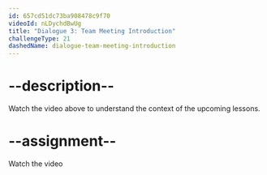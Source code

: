 ```yaml
---
id: 657cd51dc73ba908478c9f70
videoId: nLDychdBwUg
title: "Dialogue 3: Team Meeting Introduction"
challengeType: 21
dashedName: dialogue-team-meeting-introduction
---
```


# --description--

Watch the video above to understand the context of the upcoming lessons.

# --assignment--

Watch the video
